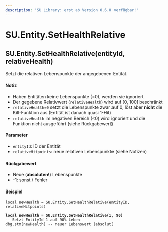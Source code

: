 ```yaml
---
description: 'SU Library: erst ab Version 0.6.0 verfügbar!'
---
```


# SU.Entity.SetHealthRelative

## SU.Entity.SetHealthRelative(entityId, relativeHealth)

Setzt die relativen Lebenspunkte der angegebenen Entität.

#### Notiz

* Haben Entitäten keine Lebenspunkte (=0), werden sie ignoriert
* Der gegebene Relativwert (`relativeHealth`) wird auf \[0, 100] beschränkt
* `relativeHealth=0` setzt die Lebenspunkte zwar auf 0, löst aber **nicht** die Kill-Funktion aus (Entität ist danach quasi 1-Hit)
* `relativeHealth` im negativen Bereich (<0) wird ignoriert und die Funktion nicht ausgeführt (siehe Rückgabewert)

#### Parameter

* `entityId`: ID der Entität
* `relativeHitpoints`: neue relativen Lebenspunkte (siehe Notizen)

#### Rückgabewert

* Neue (**absoluten!**) Lebenspunkte
* -1: sonst / Fehler

#### Beispiel

<pre class="language-lua"><code class="lang-lua">local newHealth = SU.Entity.SetHealthRelative(entityID, relativeHitpoints)
<strong>
</strong><strong>local newHealth = SU.Entity.SetHealthRelative(1, 90)
</strong>-- Setzt EntityId 1 auf 90% Leben
dbg.stm(newHealth) -- neuer Lebenswert (absolut)
</code></pre>
